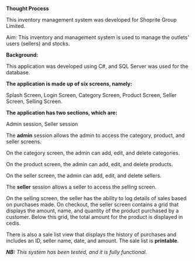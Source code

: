 **Thought Process**

This inventory management system was developed for Shoprite Group Limited. 

Aim: This inventory and management system is used to manage the outlets' users (sellers) and stocks.

**Background:**

This application was developed using C#, and SQL Server was used for the database. 

**The application is made up of six screens, namely:**

Splash Screen,
Login Screen,
Category Screen,
Product Screen, 
Seller Screen, 
Selling Screen.

**The application has two sections, which are:**

Admin session,
Seller session

The **admin** session allows the admin to access the category, product, and seller screens.  

On the category screen, the admin can add, edit, and delete categories. 

On the product screen, the admin can add, edit, and delete products. 

On the seller screen, the admin can add, edit, and delete sellers. 

The **seller** session allows a seller to access the selling screen.  

On the selling screen, the seller has the ability to log details of sales based on purchases made. On checkout, the seller screen contains a grid that displays the amount, name, and quantity of the product purchased by a customer. Below this grid, the total amount for the product is displayed in cedis. 

There is also a sale list view that displays the history of purchases and includes an ID, seller name, date, and amount. The sale list is **printable**. 

_**NB:** This system has been tested, and it is fully functional._

